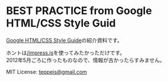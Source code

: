 BEST PRACTICE from Google HTML/CSS Style Guid
===========================

[Google HTML/CSS Style Guide](http://google-styleguide.googlecode.com/svn/trunk/htmlcssguide.xml "Google HTML/CSS Style Guide")の紹介資料です。

ホントは[/impress.js](https://github.com/bartaz/impress.js/ "bartaz/impress.js")を使ってみたかっただけです。  
2012年5月ごろに作ったものなので、情報が古かったらすみません。

MIT License: teppeis@gmail.com
